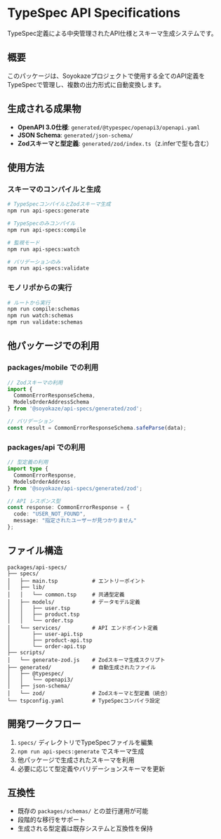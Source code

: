# TypeSpec API Specifications

TypeSpec定義による中央管理されたAPI仕様とスキーマ生成システムです。

## 概要

このパッケージは、Soyokazeプロジェクトで使用する全てのAPI定義をTypeSpecで管理し、複数の出力形式に自動変換します。

## 生成される成果物

- **OpenAPI 3.0仕様**: `generated/@typespec/openapi3/openapi.yaml`
- **JSON Schema**: `generated/json-schema/`
- **Zodスキーマと型定義**: `generated/zod/index.ts`（z.inferで型も含む）

## 使用方法

### スキーマのコンパイルと生成

```bash
# TypeSpecコンパイルとZodスキーマ生成
npm run api-specs:generate

# TypeSpecのみコンパイル
npm run api-specs:compile

# 監視モード
npm run api-specs:watch

# バリデーションのみ
npm run api-specs:validate
```

### モノリポからの実行

```bash
# ルートから実行
npm run compile:schemas
npm run watch:schemas
npm run validate:schemas
```

## 他パッケージでの利用

### packages/mobile での利用

```typescript
// Zodスキーマの利用
import { 
  CommonErrorResponseSchema,
  ModelsOrderAddressSchema 
} from '@soyokaze/api-specs/generated/zod';

// バリデーション
const result = CommonErrorResponseSchema.safeParse(data);
```

### packages/api での利用

```typescript
// 型定義の利用  
import type { 
  CommonErrorResponse,
  ModelsOrderAddress
} from '@soyokaze/api-specs/generated/zod';

// API レスポンス型
const response: CommonErrorResponse = {
  code: "USER_NOT_FOUND",
  message: "指定されたユーザーが見つかりません"
};
```

## ファイル構造

```
packages/api-specs/
├── specs/
│   ├── main.tsp           # エントリーポイント
│   ├── lib/
│   │   └── common.tsp     # 共通型定義
│   ├── models/            # データモデル定義
│   │   ├── user.tsp
│   │   ├── product.tsp
│   │   └── order.tsp
│   └── services/          # API エンドポイント定義
│       ├── user-api.tsp
│       ├── product-api.tsp
│       └── order-api.tsp
├── scripts/
│   └── generate-zod.js    # Zodスキーマ生成スクリプト
├── generated/             # 自動生成されたファイル
│   ├── @typespec/
│   │   └── openapi3/
│   ├── json-schema/
│   └── zod/               # Zodスキーマと型定義（統合）
└── tspconfig.yaml         # TypeSpecコンパイラ設定
```

## 開発ワークフロー

1. `specs/` ディレクトリでTypeSpecファイルを編集
2. `npm run api-specs:generate` でスキーマ生成
3. 他パッケージで生成されたスキーマを利用
4. 必要に応じて型定義やバリデーションスキーマを更新

## 互換性

- 既存の `packages/schemas/` との並行運用が可能
- 段階的な移行をサポート
- 生成される型定義は既存システムと互換性を保持